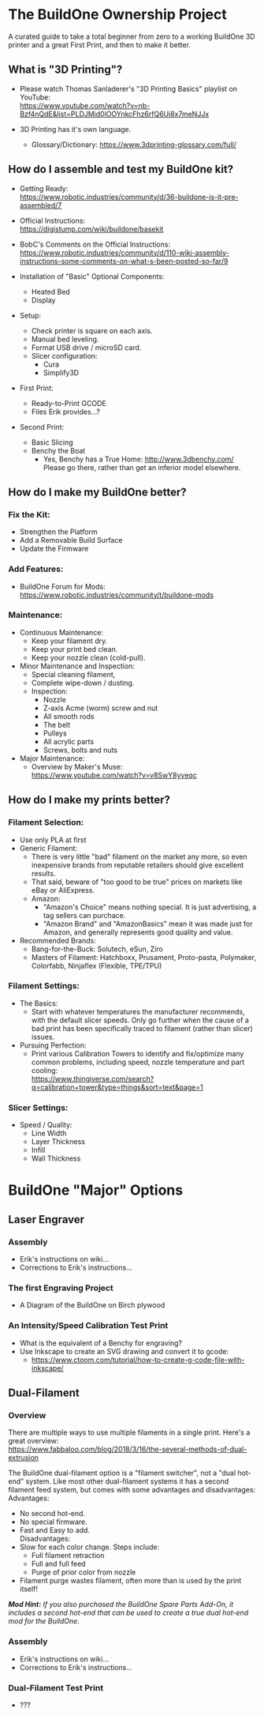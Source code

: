 # The BuildOne Ownership Project  
A curated guide to take a total beginner from zero to a working BuildOne 3D printer and a great First Print, and then to make it better.

## What is "3D Printing"?  
  - Please watch Thomas Sanladerer's "3D Printing Basics" playlist on YouTube:  
    https://www.youtube.com/watch?v=nb-Bzf4nQdE&list=PLDJMid0lOOYnkcFhz6rfQ6Uj8x7meNJJx  
    
  - 3D Printing has it's own language.  
    - Glossary/Dictionary: https://www.3dprinting-glossary.com/full/  

## How do I assemble and test my BuildOne kit?  
  - Getting Ready:  
    https://www.robotic.industries/community/d/36-buildone-is-it-pre-assembled/7  

  - Official Instructions:  
    https://digistump.com/wiki/buildone/basekit  
    
  - BobC's Comments on the Official Instructions:  
    https://www.robotic.industries/community/d/110-wiki-assembly-instructions-some-comments-on-what-s-been-posted-so-far/9  
    
  - Installation of "Basic" Optional Components:  
    - Heated Bed  
    - Display  

  - Setup:  
    - Check printer is square on each axis.  
    - Manual bed leveling.  
    - Format USB drive / microSD card.  
    - Slicer configuration:  
      - Cura  
      - Simplify3D  

  - First Print:  
    - Ready-to-Print GCODE  
     - Files Erik provides...?  

  - Second Print:  
    - Basic Slicing  
     - Benchy the Boat 
       - Yes, Benchy has a True Home: http://www.3dbenchy.com/  
         Please go there, rather than get an inferior model elsewhere.  

## How do I make my BuildOne better?  
  
### Fix the Kit:  
  - Strengthen the Platform  
  - Add a Removable Build Surface  
  - Update the Firmware  
    
### Add Features:  
  - BuildOne Forum for Mods:  
    https://www.robotic.industries/community/t/buildone-mods  
    
### Maintenance:  
  - Continuous Maintenance:  
    - Keep your filament dry.  
    - Keep your print bed clean.  
    - Keep your nozzle clean (cold-pull).  
  - Minor Maintenance and Inspection:  
    - Special cleaning filament,  
    - Complete wipe-down / dusting.  
    - Inspection:  
      - Nozzle  
      - Z-axis Acme (worm) screw and nut  
      - All smooth rods  
      - The belt  
      - Pulleys  
      - All acrylic parts  
      - Screws, bolts and nuts  
  - Major Maintenance:  
    - Overview by Maker's Muse:  
      https://www.youtube.com/watch?v=v8SwY8yveqc    
      
## How do I make my prints better?
  
### Filament Selection:
  - Use only PLA at first  
  - Generic Filament:  
    - There is very little "bad" filament on the market any more, so even inexpensive brands from reputable retailers should give excellent results.  
    - That said, beware of "too good to be true" prices on markets like eBay or AliExpress.  
    - Amazon:  
      - "Amazon's Choice" means nothing special. It is just advertising, a tag sellers can purchace.  
      - "Amazon Brand" and "AmazonBasics" mean it was made just for Amazon, and generally represents good quality and value.  
  - Recommended Brands:  
    - Bang-for-the-Buck:  Solutech, eSun, Ziro  
    - Masters of Filament:  Hatchboxx, Prusament, Proto-pasta, Polymaker, Colorfabb, Ninjaflex (Flexible, TPE/TPU)
    
### Filament Settings:  
  - The Basics:  
    - Start with whatever temperatures the manufacturer recommends, with the default slicer speeds.  Only go further when the cause of a bad print has been specifically traced to filament (rather than slicer) issues.   
  - Pursuing Perfection:  
    - Print various Calibration Towers to identify and fix/optimize many common problems, including speed, nozzle temperature and part cooling:  
      https://www.thingiverse.com/search?q=calibration+tower&type=things&sort=text&page=1  
    
### Slicer Settings:  
  - Speed / Quality:  
    - Line Width  
    - Layer Thickness  
    - Infill  
    - Wall Thickness  

# BuildOne "Major" Options  

## Laser Engraver  

### Assembly  
  - Erik's instructions on wiki...  
  - Corrections to Erik's instructions...  
  
### The first Engraving Project  
  - A Diagram of the BuildOne on Birch plywood  

### An Intensity/Speed Calibration Test Print  
  - What is the equivalent of a Benchy for engraving?  
  - Use Inkscape to create an SVG drawing and convert it to gcode:  
    - https://www.ctoom.com/tutorial/how-to-create-g-code-file-with-inkscape/  
  
## Dual-Filament  

### Overview  
There are multiple ways to use multiple filaments in a single print.  Here's a great overview:  
https://www.fabbaloo.com/blog/2018/3/16/the-several-methods-of-dual-extrusion  

The BuildOne dual-filament option is a "filament switcher", not a "dual hot-end" system. Like most other dual-filament systems it has a second filament feed system, but comes with some advantages and disadvantages:  
Advantages:  
  - No second hot-end.  
  - No special firmware.  
  - Fast and Easy to add.  
Disadvantages:  
  - Slow for each color change.  Steps include:  
    - Full filament retraction  
    - Full and full feed  
    - Purge of prior color from nozzle  
  - Filament purge wastes filament, often more than is used by the print itself!  
  
  _**Mod Hint:** If you also purchased the BuildOne Spare Parts Add-On, it includes a second hot-end that can be used to create a true dual hot-end mod for the BuildOne._  

### Assembly
  - Erik's instructions on wiki...  
  - Corrections to Erik's instructions...  
  
### Dual-Filament Test Print 
  - ???


